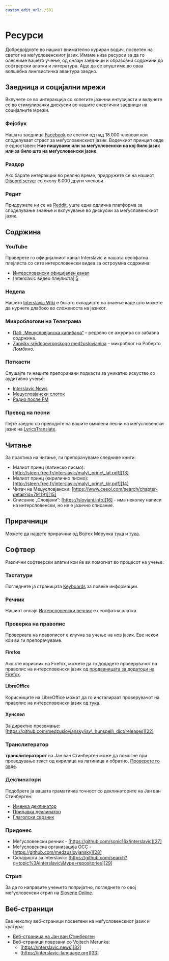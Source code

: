 ```yaml
---
custom_edit_url: /501
---
```


# Ресурси

Добредојдовте во нашиот внимателно куриран водич, посветен на светот на меѓусловенскиот јазик. Имаме низа ресурси за да го олесниме вашето учење, од онлајн заедници и образовни содржини до софтверски алатки и литература. Ајде да се впуштиме во оваа волшебна лингвистичка авантура заедно.

## Заедница и социјални мрежи

Вклучете се во интеракција со колегите јазични ентузијасти и вклучете се во стимулирачки дискусии во нашите енергични заедници на социјалните мрежи.

### Фејсбук

Нашата заедница [Facebook][1] се состои од над 18.000 членови кои споделуваат страст за меѓусловенскиот јазик. Водечкиот принцип овде е едноставен: **Ние пишуваме или за меѓусловенски на кој било јазик или за било што на меѓусловенски јазик**.

### Раздор

Ако барате интеракции во реално време, придружете се на нашиот [Discord server][2] со околу 6.000 други членови.

### Редит

Придружете ни се на [Reddit][3], уште една одлична платформа за споделување знаење и вклучување во дискусии за меѓусловенскиот јазик.

## Содржина

### YouTube

Проверете го официјалниот канал Interslavic и нашата сеопфатна плејлиста со сите интерсловенски видеа за остроумна содржина:

- [Интерсловенски официјален канал][4]
- [Interslavic видео плејлиста] [5]

### Недела

Нашето [Interslavic Wiki][6] е богато складиште на знаење каде што можете да нурнете длабоко во сложеноста на јазикот.

### Микроблогови на Телеграма

- [Паб „Меџусловјанска капибара“][7] – редовно се ажурира со забавна содржина.
- [Zapisky srědnoevropskogo medžuslovjanina][8] – микроблог на Роберто Ломбино.

### Поткасти

Слушајте ги нашите препорачани подкасти за уникатно искуство со аудитивно учење:

- [Interslavic News][9]
- [Меџусловјански слоток][10]
- [Радио после FM][11]

### Превод на песни

Пејте заедно со преводите на вашите омилени песни на меѓусловенски јазик на [LyricsTranslate][12].

## Читање

За практика на читање, ги препорачуваме следниве книги:

- Малиот принц (латинско писмо): [http://steen.free.fr/interslavic/maly\_princ\_lat.pdf][13]
- Малиот принц (кирилично писмо): [http://steen.free.fr/interslavic/maly\_princ\_kir.pdf][14]
- Читач на Меџусловјански: [https://www.ceeol.com/search/chapter-detail?id=791191][15]
- Списание „Словјани“: [https://slovjani.info][16] - има неколку написи на интерсловенски, но не е јазично списание.

## Прирачници

Можете да најдете прирачник од Војтех Мерунка [тука][17] и [тука][15].

## Софтвер

Различни софтверски алатки кои ќе ви помогнат во процесот на учење:

### Тастатури

Погледнете ја страницата [Keyboards][18] за повеќе информации.

### Речник

Нашиот онлајн [Интерсловенски речник][19] е сеопфатна алатка.

### Проверка на правопис

Проверката на правописот е клучна за учење на нов јазик. Еве некои кои ви ги препорачуваме.

#### Firefox

Ако сте корисник на Firefox, можете да го додадете проверувачот на правопис на интерсловенски јазик од [продавницата за додатоци на Firefox][20].

#### LibreOffice

Корисниците на LibreOffice можат да го инсталираат проверувачот на правопис на интерсловенски јазик од [тука][21].

#### Хунспел

За директно преземање: [https://github.com/medzuslovjansky/isv\_hunspell\_dict/releases][22]

### Транслитератор

**транслитераторот** на Јан ван Стинберген може да помогне при преведување текст од кирилица на латиница и обратно. [Проверете го овде][23].

### Деклинатори

Подобрете ја вашата граматичка точност со деклинаторите на Јан ван Стинберген:

- [Именка деклинатор][24]
- [Придавка деклинатор][25]
- [Глаголски сврзник][26]

### Придонес

- Меѓусловенски речник - [https://github.com/sonic16x/interslavic][27]
- Меѓусловенска организација ОСС - [https://github.com/medzuslovjansky][28]
- Складишта за Interslavic: [https://github.com/search?q=topic%3Ainterslavic\&type=repositories][29]

### Стрип

За да го направите учењето попријатно, погледнете го овој меѓусловенски стрип на [Slovene Online][30].

## Веб-страници

Еве неколку веб-страници посветени на меѓусловенскиот јазик и култура:

- [Веб-страница на Јан ван Стинберген][31]
- Веб-страници поврзани со Vojtech Merunka:
  - [https://interslavic.news][32]
  - [https://interslavic-language.org][33]

[1]: https://www.facebook.com/groups/interslavic

[2]: https://discord.com/invite/n3saqm27QW

[3]: https://www.reddit.com/r/interslavic/

[4]: https://www.youtube.com/channel/UCShYXuD2TyJlYd9UWUUiYiA

[5]: https://www.youtube.com/playlist?list=PLT_X5HnKrXoiL3a5oK9Tv977JI8ijvFNM

[6]: https://isv.miraheze.org/

[7]: https://t.me/interslavicthings

[8]: https://t.me/zapiskysm

[9]: https://interslavic.news/podkast

[10]: https://linktr.ee/medzuslovjansky.slovotok

[11]: https://tyflonet.com/siciliano/arhiv/

[12]: https://lyricstranslate.com/language/interslavic

[13]: http://steen.free.fr/interslavic/maly_princ_lat.pdf

[14]: http://steen.free.fr/interslavic/maly_princ_kir.pdf

[15]: https://www.ceeol.com/search/chapter-detail?id=791191

[16]: https://slovjani.info

[17]: https://www.patro.cz/interslavic-zonal-constructed-language/

[18]: ./keyboards.md

[19]: https://interslavic-dictionary.com/

[20]: https://addons.mozilla.org/en-US/firefox/addon/interslavic-spellcheck/

[21]: https://extensions.libreoffice.org/en/extensions/show/15995

[22]: https://github.com/medzuslovjansky/isv_hunspell_dict/releases

[23]: http://steen.free.fr/interslavic/transliterator.html

[24]: http://steen.free.fr/interslavic/declinator.html

[25]: http://steen.free.fr/interslavic/adjectivator.html

[26]: http://steen.free.fr/interslavic/conjugator.html

[27]: https://github.com/sonic16x/interslavic

[28]: https://github.com/medzuslovjansky

[29]: https://github.com/search?q=topic%3Ainterslavic&type=repositories

[30]: https://slovene.online/animation/1.0/msl/index.html

[31]: http://steen.free.fr/interslavic

[32]: https://interslavic.news

[33]: https://interslavic-language.org

